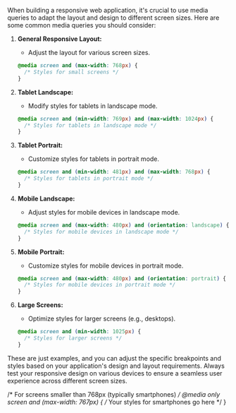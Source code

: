 When building a responsive web application, it's crucial to use media queries to adapt the layout and design to different screen sizes. Here are some common media queries you should consider:

1. **General Responsive Layout:**
   - Adjust the layout for various screen sizes.
   ```css
   @media screen and (max-width: 768px) {
     /* Styles for small screens */
   }
   ```

2. **Tablet Landscape:**
   - Modify styles for tablets in landscape mode.
   ```css
   @media screen and (min-width: 769px) and (max-width: 1024px) {
     /* Styles for tablets in landscape mode */
   }
   ```

3. **Tablet Portrait:**
   - Customize styles for tablets in portrait mode.
   ```css
   @media screen and (min-width: 481px) and (max-width: 768px) {
     /* Styles for tablets in portrait mode */
   }
   ```

4. **Mobile Landscape:**
   - Adjust styles for mobile devices in landscape mode.
   ```css
   @media screen and (max-width: 480px) and (orientation: landscape) {
     /* Styles for mobile devices in landscape mode */
   }
   ```

5. **Mobile Portrait:**
   - Customize styles for mobile devices in portrait mode.
   ```css
   @media screen and (max-width: 480px) and (orientation: portrait) {
     /* Styles for mobile devices in portrait mode */
   }
   ```

6. **Large Screens:**
   - Optimize styles for larger screens (e.g., desktops).
   ```css
   @media screen and (min-width: 1025px) {
     /* Styles for larger screens */
   }
   ```

These are just examples, and you can adjust the specific breakpoints and styles based on your application's design and layout requirements. Always test your responsive design on various devices to ensure a seamless user experience across different screen sizes.

/* For screens smaller than 768px (typically smartphones) */
@media only screen and (max-width: 767px) {
  /* Your styles for smartphones go here */
}